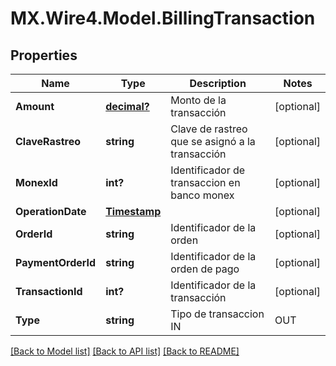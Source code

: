 # MX.Wire4.Model.BillingTransaction
## Properties

Name | Type | Description | Notes
------------ | ------------- | ------------- | -------------
**Amount** | [**decimal?**](BigDecimal.md) | Monto de la transacción | [optional] 
**ClaveRastreo** | **string** | Clave de rastreo que se asignó a la transacción | [optional] 
**MonexId** | **int?** | Identificador de transaccion en banco monex | [optional] 
**OperationDate** | [**Timestamp**](Timestamp.md) |  | [optional] 
**OrderId** | **string** | Identificador de la orden | [optional] 
**PaymentOrderId** | **string** | Identificador de la orden de pago | [optional] 
**TransactionId** | **int?** | Identificador de la transacción | [optional] 
**Type** | **string** | Tipo de transaccion IN | OUT | [optional] 

[[Back to Model list]](../README.md#documentation-for-models) [[Back to API list]](../README.md#documentation-for-api-endpoints) [[Back to README]](../README.md)

